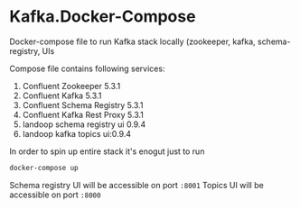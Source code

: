 # Kafka.Docker-Compose
Docker-compose file to run Kafka stack locally (zookeeper, kafka, schema-registry, UIs

Compose file contains following services:

1. Confluent Zookeeper 5.3.1
2. Confluent Kafka 5.3.1
3. Confluent Schema Registry 5.3.1
4. Confluent Kafka Rest Proxy 5.3.1
5. landoop schema registry ui 0.9.4
6. landoop kafka topics ui:0.9.4

In order to spin up entire stack it's enogut just to run 
```bash
docker-compose up
```

Schema registry UI will be accessible on port `:8001` 
Topics UI will be accessible on port `:8000`

